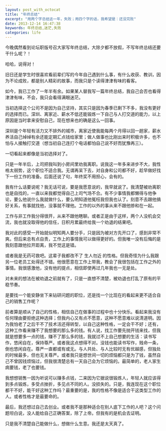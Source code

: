 ```yaml
---
layout: post_with_octocat
title: "年终总结"
excerpt: "用两个字总结这一年，失败；用四个字的话，我希望是：还没完败"
date: 2013-12-14 16:47:38
keywords: 年终总结,迷茫,失败
categories: life
---
```

今晚偶然看到论坛职版号召大家写年终总结，大除夕都不放假，不写年终总结还要干什么呢？！

哈哈，说得对！

旧日还是学生时很喜欢看前辈们写的今年自己遇到什么事，有什么收获、教训，因为不论成败，都是别人精彩的故事，而我只是个读得津津有味的看客。

如今，我已工作了一年半有余。如果某人替我写一篇年终总结，我自己会否也看得津津有味，不会，我只会看得满眼迷茫。

当初选择这个公司不是因为自己坚持，其实只是因为春季已剩下不多，我没有更好的选择而已。深圳、离家近、薪水不低还能锻炼一下自己与人打交道的能力，以上原因是当时拿来安慰自己，现在想来也的确是这么一回事。

深圳是个年轻有活力又不排外的城市，离家近使我能每两个月得以回一趟家，薪水养活自己绰绰有余还能定期汇点钱给家里；做人做事也比刚出来时积极许多，也不怕与人接触打交道（想当初自己连打个电话都怕自己说不好而犹豫再三）。

一切看起来都像是当初选择对了。

只是一年半后，上司把我叫到小房间里劝我离职。说我这一年多来进步不大，我性格太弱势，这个职位不适合我。无谓再呆下去，对自身和公司都不好，趁早做好找下一份工作的准备。后面还说了句，年终奖不用担心，会有的。

我有什么话要说呢？我无话可说，要是我愿意说的，我早就说了。我清楚被劝离职也是自找的，一直以来我都觉得自己上司气场不合。有不少事情我都懒得与他争论，要么他说什么我就做什么，要么明知道他冤枉我但我也认了。刻意不去跟他搞好关系，有事就找他，没事就不理他。工作的以外的事从来不跟他掺和在一起。

工作与非工作我分得很开，从来不跟他瞎聊。或者正是由于这样，两个人没机会交流，我也就没取得他的信任，日积月累最终给我一个劝退的结果吧。

我对此的感受一开始就似明知两人要分手，只是因为被对方先开口了，感到非常不爽。但后来总有点自责，工作上的事情我可以做得更好的。但我唯一没有后悔的是我刻意跟他拉开距离，我不觉这是错。

或者我是无药可救吧。这辈子我都改不了 生人勿近 的性格。但我奇怪为什么我跟另一位老员工处得还不错。他很愿意在工作上带我，教会了我很包括在工作之外的事情。我很感激他，没有他的提点，相信即使再过几年我也一无是处。

对未来的想法在被劝退之前就有了，只是一直想不清楚，被劝退也打乱了原有的平稳节奏。

是要找一个能安静坐下来钻研问题的职位，还是找一个比现在的看起来更不适合自己的销售工作呢？

前者算是顺从了自己的性格，相信自己在做事的过程中也十分快乐。看起来我没有任何理由要拒绝这种选择；但我内心又有点不愿意，这种不愿意难以说清道明。因为我怕老了之后干不了技术活还得转型，以自己这种性格，一定会干不好；还有，这种工作看来赚不了我想要的那么多的钱。有人说，找工作要先抛开钱来找，但我就是想要多一点的钱，赚不了那么多的钱，我就过不上自己想要的生活：读书写作，悠闲自在，保持尊严。或者我这点想得不对。没钱也能读书写作，贱命一条，倒也悠闲自在。尊严一直都或有或无。与人共处、与人比较时无有优越感，但独处的时候最多，但也无关尊严。或者我只是想世间一切的烦恼都只是为了钱，虽然自己不曾因钱烦恼过，但我很清楚总有一天自己会为它烦恼的。最简单的，老人家生病要钱，老了也要钱。

我想想销售一因为听说可以赚多点钱，二来因为它据说很锻炼人，年轻人就应该得到多点锻炼，多受点挫折，多见点不同的人。没损失的。只是，我连现在这个职位都干不好，能干好这种工作吗？最重要的是，我的性格不像是适合干这类型工作的人。或者性格才是最要命的。

最后，我还想过自己去创业。或者我不是那种适合在别人底下工作的人吧？这个问题坦白说，没人能给自己正确答案，除了上帝。但我有的是机会去证明。

只是我不清楚自己能做什么，想做什么生意。我还是太天真了。
